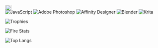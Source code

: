 <div  id="header" align="center" style="position:absolute;">
  <img src="https://steamuserimages-a.akamaihd.net/ugc/2040748740976150212/0B00949389889A7630D12BAAD84D976192951FEC/?imw=5000&imh=5000&ima=fit&impolicy=Letterbox&imcolor=%23000000&letterbox=false" width="100%"/>
</div>

![JavaScript](https://img.shields.io/badge/javascript-%23323330.svg?style=flat&logo=javascript&logoColor=%23F7DF1E) 
![Adobe Photoshop](https://img.shields.io/badge/adobephotoshop-%2331A8FF.svg?style=flat&logo=adobephotoshop&logoColor=white) ![Affinity Designer](https://img.shields.io/badge/affinitydesginer-%231B72BE.svg?style=flat&logo=affinity-designer&logoColor=white) 
![Blender](https://img.shields.io/badge/blender-%23F5792A.svg?style=flat&logo=blender&logoColor=white) 
![Krita](https://img.shields.io/badge/Krita-203759?style=flat&logo=krita&logoColor=EEF37B) 

![Trophies](https://github-profile-trophy.vercel.app/?username=kevinbroome&theme=radical&no-frame=true&no-bg=true&margin-w=4)

![Fire Stats](https://github-readme-streak-stats.herokuapp.com/?user=kevinbroome&theme=dark&hide_border=true&theme=tokyonight)

![Top Langs](https://github-readme-stats.vercel.app/api/top-langs/?username=kevinbroome&layout=donut&theme=tokyonight&border_color=000)

